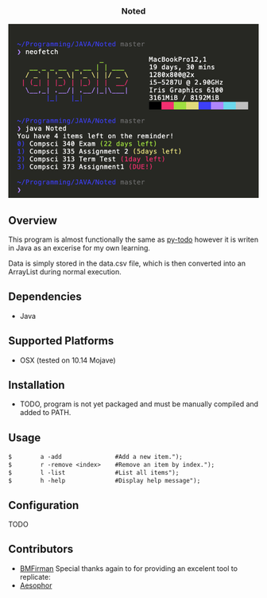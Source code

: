 
<div align="center">
<h3>Noted</h3>
<img src="Noted.png">

</div>

## Overview
This program is almost functionally the same as [py-todo](https://github.com/aesophor/py-todo/) however it is writen in Java
as an excerise for my own learning.

Data is simply stored in the data.csv file, which is then converted into an ArrayList during normal execution.


## Dependencies
* Java

## Supported Platforms
* OSX (tested on 10.14 Mojave)

## Installation
* TODO, program is not yet packaged and must be manually compiled and added to PATH.

## Usage
```
$        a -add               #Add a new item.");
$        r -remove <index>    #Remove an item by index.");
$        l -list              #List all items");
$        h -help              #Display help message");
```

## Configuration
TODO

## Contributors
* [BMFirman](https://github.com/BMFirman/)
Special thanks again to for providing an excelent tool to replicate:
* [Aesophor](https://github.com/aesophor/)
